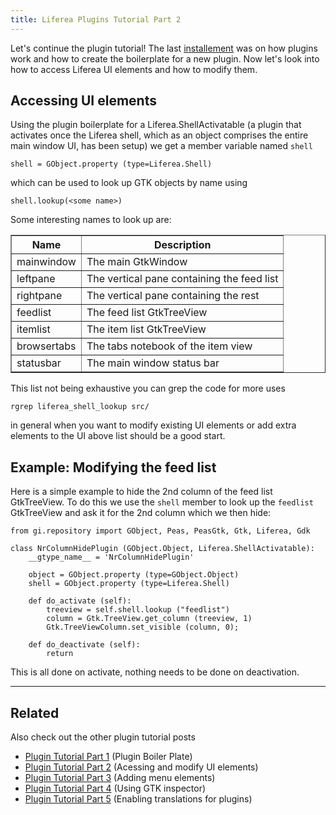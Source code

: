 ```yaml
---
title: Liferea Plugins Tutorial Part 2
---
```


Let's continue the plugin tutorial! The last <a href="https://lzone.de/liferea/blog/Writing+Liferea+Plugins+Tutorial+Part+1">installement</a> was on how plugins work and how to create the boilerplate for a new plugin. Now let's look into how to access Liferea UI elements and how to modify them.

## Accessing UI elements

Using the plugin boilerplate for a Liferea.ShellActivatable (a plugin that activates once the Liferea shell, which as an object comprises the entire main window UI, has been setup) we get a member variable named `shell`

    shell = GObject.property (type=Liferea.Shell)

which can be used to look up GTK objects by name using

    shell.lookup(<some name>)

Some interesting names to look up are:

<table border='1'>
<tr>
<th>Name</th>
<th>Description</th>
</tr>
<tr><td>mainwindow</td><td>The main GtkWindow</td></tr>
<tr><td>leftpane</td><td>The vertical pane containing the feed list</td></tr>
<tr><td>rightpane</td><td>The vertical pane containing the rest</td></tr>
<tr><td>feedlist</td><td>The feed list GtkTreeView</td></tr>
<tr><td>itemlist</td><td>The item list GtkTreeView</td></tr>
<tr><td>browsertabs</td><td>The tabs notebook of the item view</td></tr>
<tr><td>statusbar</td><td>The main window status bar</td></tr>
</table>

This list not being exhaustive you can grep the code for more uses

    rgrep liferea_shell_lookup src/

in general when you want to modify existing UI elements or add extra elements to the UI above list should be a good start.

## Example: Modifying the feed list

Here is a simple example to hide the 2nd column of the feed list GtkTreeView. To do this we use the `shell` member to look up the `feedlist` GtkTreeView and ask it for the 2nd column which we then hide:

    from gi.repository import GObject, Peas, PeasGtk, Gtk, Liferea, Gdk

    class NrColumnHidePlugin (GObject.Object, Liferea.ShellActivatable):
        __gtype_name__ = 'NrColumnHidePlugin'

        object = GObject.property (type=GObject.Object)
        shell = GObject.property (type=Liferea.Shell)

        def do_activate (self):
            treeview = self.shell.lookup ("feedlist")
            column = Gtk.TreeView.get_column (treeview, 1)
            Gtk.TreeViewColumn.set_visible (column, 0);

        def do_deactivate (self):
            return

This is all done on activate, nothing needs to be done on deactivation.

<hr/>

## Related

Also check out the other plugin tutorial posts

<ul>
<li><a href="/liferea/blog/Writing-Liferea-Plugins-Tutorial-Part-1">Plugin Tutorial Part 1</a> (Plugin Boiler Plate)</li>
<li><a href="/liferea/blog/Writing-Liferea-Plugins-Tutorial-Part-2">Plugin Tutorial Part 2</a> (Acessing and modify UI elements)</li>
<li><a href="/liferea/blog/Writing-Liferea-Plugins-Tutorial-Part-3">Plugin Tutorial Part 3</a> (Adding menu elements)</li>
<li><a href="/liferea/blog/Writing-Liferea-Plugins-Tutorial-Part-4">Plugin Tutorial Part 4</a> (Using GTK inspector)</li>
<li><a href="/liferea/blog/Writing-Liferea-Plugins-Tutorial-Part-5">Plugin Tutorial Part 5</a> (Enabling translations for plugins)</li>
</ul>
